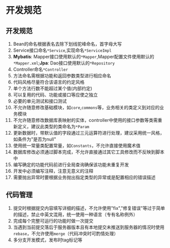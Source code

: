 # 开发规范

## 开发规范

1. Bean的命名根据表名去除下划线驼峰命名，首字母大写
2. Service接口命名`*Service`,实现命名`*ServiceImpl`
3. **Mybatis**: Mapper接口使用默认的`*Mapper`,Mapper配置文件使用默认的`*Mapper.xml`;**Jpa**: Dao接口使用默认的`*Repository`
4. Controller命名`*Controller`
5. 方法命名需根据功能和返回参数类型进行相应命名
6. 代码风格尽量符合该语言的约定风格
7. 单个方法行数不能超过某个值(内部约定)
8. 可以复用的代码、功能或接口等应使之独立
9. 必要的单元测试和接口测试
10. 不允许随意修改基础模块，如`core`,`commons`等，业务相关的类定义到对应的业务模块
11. 不允许随意修改数据库表映射的实体，controller中使用的接口参数等类需重新定义，建议此类型的类命名为`*Param`
11. 更新数据时，带默认值的字段通过三元运算符进行处理，建议采用统一风格，如条件为"是否为null"
12. 使用统一常量类配置常量，如`Constants`，不允许直接使用魔术值
13. 数据库修改必须通过脚本完成，不允许直接通过其它工具修改而不反映到脚本中
14. 编写确定的功能代码前进行全局查询确保该功能未重复开发
15. 开发中必须编写注释，注意无意义的注释
16. 需要抛出异常时要根据业务抛出指定类型的异常或是配置相应的错误描述

## 代码管理

1. 提交时根据提交内容填写详细的描述，不允许使用"fix","修复错误"等过于简单的描述，禁止中英文混用，统一使用一种语言（专有名称例外）
2. 完成每个完整可运行的功能时做一次提交
3. 当遇到当前提交落后于服务器版本且有本地提交未推送到服务器的情况时使用`rebase`，不允许使用`merge`（代码冲突时可酌情处理）
4. 多分支开发模式，发布时tag标记等